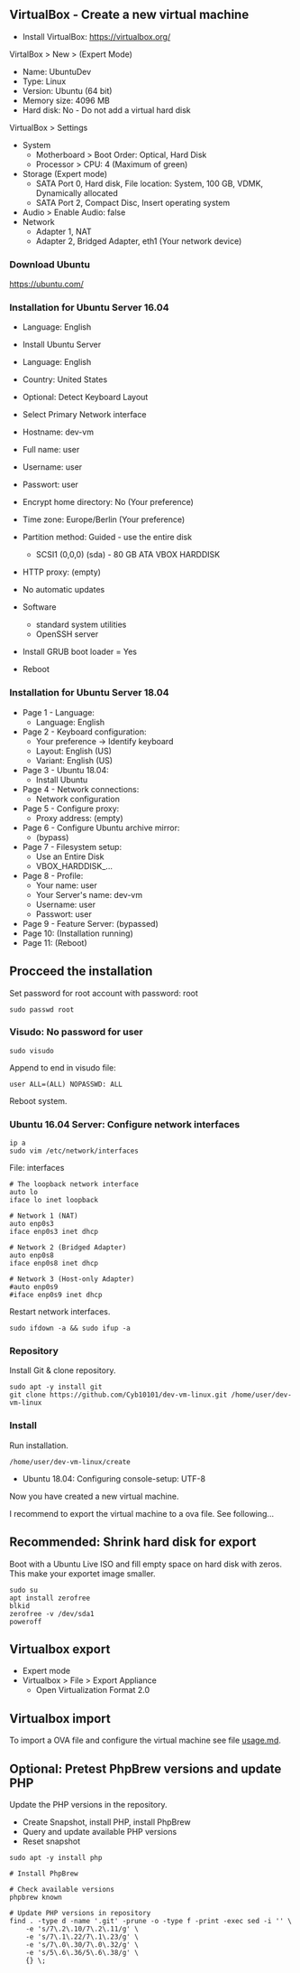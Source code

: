 ## VirtualBox - Create a new virtual machine

* Install VirtualBox: https://virtualbox.org/

VirtalBox > New > (Expert Mode)

* Name: UbuntuDev
* Type: Linux
* Version: Ubuntu (64 bit)
* Memory size: 4096 MB
* Hard disk: No - Do not add a virtual hard disk

VirtualBox > Settings

* System
  - Motherboard > Boot Order: Optical, Hard Disk
  - Processor > CPU: 4 (Maximum of green)
* Storage (Expert mode)
  - SATA Port 0, Hard disk, File location: System, 100 GB, VDMK, Dynamically allocated
  - SATA Port 2, Compact Disc, Insert operating system
* Audio > Enable Audio: false
* Network
  - Adapter 1, NAT
  - Adapter 2, Bridged Adapter, eth1 (Your network device)

### Download Ubuntu

https://ubuntu.com/

### Installation for Ubuntu Server 16.04

* Language: English
* Install Ubuntu Server

* Language: English
* Country: United States
* Optional: Detect Keyboard Layout
* Select Primary Network interface

* Hostname: dev-vm
* Full name: user
* Username: user
* Passwort: user

* Encrypt home directory: No (Your preference)
* Time zone: Europe/Berlin (Your preference)
* Partition method: Guided - use the entire disk
  - SCSI1 (0,0,0) (sda) - 80 GB ATA VBOX HARDDISK

* HTTP proxy: (empty)
* No automatic updates
* Software
  - standard system utilities
  - OpenSSH server
* Install GRUB boot loader = Yes
* Reboot

### Installation for Ubuntu Server 18.04

* Page 1 - Language:
  - Language: English
* Page 2 - Keyboard configuration:
  - Your preference -> Identify keyboard
  - Layout: English (US)
  - Variant: English (US)
* Page 3 - Ubuntu 18.04:
  - Install Ubuntu
* Page 4 - Network connections:
  - Network configuration
* Page 5 - Configure proxy:
  - Proxy address: (empty)
* Page 6 - Configure Ubuntu archive mirror:
  - (bypass)
* Page 7 - Filesystem setup:
  - Use an Entire Disk
  - VBOX_HARDDISK_...
* Page 8 - Profile:
  - Your name: user
  - Your Server's name: dev-vm
  - Username: user
  - Passwort: user
* Page 9 - Feature Server: (bypassed)
* Page 10: (Installation running)
* Page 11: (Reboot)

## Procceed the installation

Set password for root account with password: root

```Shell
sudo passwd root
```

### Visudo: No password for user

```Shell
sudo visudo
```

Append to end in visudo file:

```text
user ALL=(ALL) NOPASSWD: ALL
```

Reboot system.

### Ubuntu 16.04 Server: Configure network interfaces

```Shell
ip a
sudo vim /etc/network/interfaces
```

File: interfaces

```Shell
# The loopback network interface
auto lo
iface lo inet loopback

# Network 1 (NAT)
auto enp0s3
iface enp0s3 inet dhcp

# Network 2 (Bridged Adapter)
auto enp0s8
iface enp0s8 inet dhcp

# Network 3 (Host-only Adapter)
#auto enp0s9
#iface enp0s9 inet dhcp
```

Restart network interfaces.

```Shell
sudo ifdown -a && sudo ifup -a
```

### Repository

Install Git & clone repository.

```Shell
sudo apt -y install git
git clone https://github.com/Cyb10101/dev-vm-linux.git /home/user/dev-vm-linux
```

### Install

Run installation.

```Shell
/home/user/dev-vm-linux/create
```

* Ubuntu 18.04: Configuring console-setup: UTF-8

Now you have created a new virtual machine.

I recommend to export the virtual machine to a ova file. See following...

## Recommended: Shrink hard disk for export

Boot with a Ubuntu Live ISO and fill empty space on hard disk with zeros.
This make your exportet image smaller.

```Shell
sudo su
apt install zerofree
blkid
zerofree -v /dev/sda1
poweroff
```

## Virtualbox export

* Expert mode
* Virtualbox > File > Export Appliance
  - Open Virtualization Format 2.0

## Virtualbox import

To import a OVA file and configure the virtual machine see file [usage.md](usage.md).

## Optional: Pretest PhpBrew versions and update PHP

Update the PHP versions in the repository.

* Create Snapshot, install PHP, install PhpBrew
* Query and update available PHP versions
* Reset snapshot

```Shell
sudo apt -y install php

# Install PhpBrew

# Check available versions
phpbrew known

# Update PHP versions in repository
find . -type d -name '.git' -prune -o -type f -print -exec sed -i '' \
    -e 's/7\.2\.10/7\.2\.11/g' \
    -e 's/7\.1\.22/7\.1\.23/g' \
    -e 's/7\.0\.30/7\.0\.32/g' \
    -e 's/5\.6\.36/5\.6\.38/g' \
    {} \;
```
